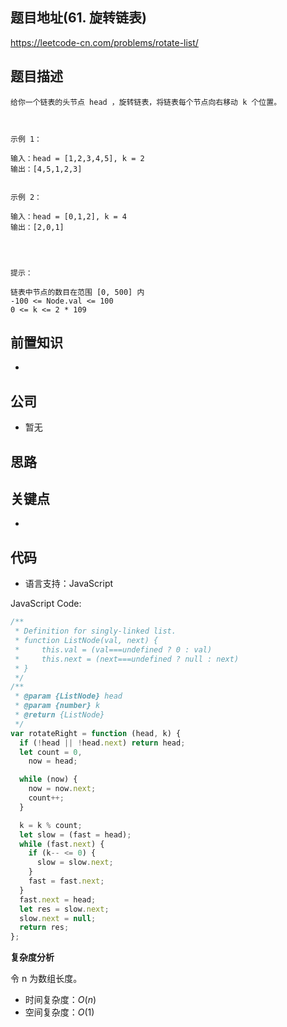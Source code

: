 ## 题目地址(61. 旋转链表)

https://leetcode-cn.com/problems/rotate-list/

## 题目描述

```
给你一个链表的头节点 head ，旋转链表，将链表每个节点向右移动 k 个位置。

 

示例 1：

输入：head = [1,2,3,4,5], k = 2
输出：[4,5,1,2,3]


示例 2：

输入：head = [0,1,2], k = 4
输出：[2,0,1]


 

提示：

链表中节点的数目在范围 [0, 500] 内
-100 <= Node.val <= 100
0 <= k <= 2 * 109
```

## 前置知识

-

## 公司

- 暂无

## 思路

## 关键点

-

## 代码

- 语言支持：JavaScript

JavaScript Code:

```javascript
/**
 * Definition for singly-linked list.
 * function ListNode(val, next) {
 *     this.val = (val===undefined ? 0 : val)
 *     this.next = (next===undefined ? null : next)
 * }
 */
/**
 * @param {ListNode} head
 * @param {number} k
 * @return {ListNode}
 */
var rotateRight = function (head, k) {
  if (!head || !head.next) return head;
  let count = 0,
    now = head;

  while (now) {
    now = now.next;
    count++;
  }

  k = k % count;
  let slow = (fast = head);
  while (fast.next) {
    if (k-- <= 0) {
      slow = slow.next;
    }
    fast = fast.next;
  }
  fast.next = head;
  let res = slow.next;
  slow.next = null;
  return res;
};
```

**复杂度分析**

令 n 为数组长度。

- 时间复杂度：$O(n)$
- 空间复杂度：$O(1)$
